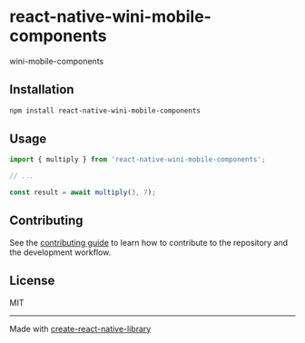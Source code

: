 # react-native-wini-mobile-components

wini-mobile-components

## Installation

```sh
npm install react-native-wini-mobile-components
```

## Usage


```js
import { multiply } from 'react-native-wini-mobile-components';

// ...

const result = await multiply(3, 7);
```


## Contributing

See the [contributing guide](CONTRIBUTING.md) to learn how to contribute to the repository and the development workflow.

## License

MIT

---

Made with [create-react-native-library](https://github.com/callstack/react-native-builder-bob)
